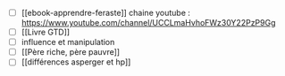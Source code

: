 - [ ] [[ebook-apprendre-feraste]]
	chaine youtube : https://www.youtube.com/channel/UCCLmaHvhoFWz30Y22PzP9Gg
- [ ] [[Livre GTD]]
- [ ] influence et manipulation
- [ ] [[Père riche, père pauvre]]
- [ ] [[différences asperger et hp]]